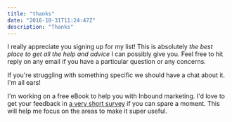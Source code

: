 ```yaml
---
title: "thanks"
date: "2016-10-31T11:24:47Z"
description: "Thanks"
---
```


I really appreciate you signing up for my list! This is absolutely *the best place to get all the help and advice* I can possibly give you. Feel free to hit reply on any email if you have a particular question or any concerns.

If you're struggling with something specific we should have a chat about it. I'm all ears!

I'm working on a free eBook to help you with Inbound marketing. I'd love to get your feedback in [a very short survey](https://www.typeform.com/) if you can spare a moment. This will help me focus on the areas to make it super useful.
